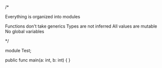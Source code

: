/*

Everything is organized into modules

Functions don't take generics
Types are not inferred
All values are mutable
No global variables

*/

module Test;

public func main(a: int, b: int) {
}